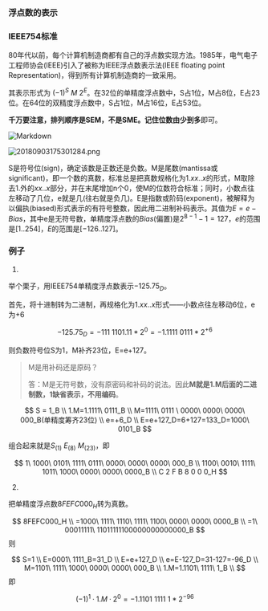 ### 浮点数的表示



### IEEE754标准

80年代以前，每个计算机制造商都有自己的浮点数实现方法。1985年，电气电子工程师协会(IEEE)引入了被称为IEEE浮点数表示法(IEEE floating point Representation)，得到所有计算机制造商的一致采用。

其表示形式为 $(-1)^S\ M\ 2^E$。在32位的单精度浮点数中，S占1位，M占8位，E占23位。在64位的双精度浮点数中，S占1位，M占16位，E占53位。

**千万要注意，排列顺序是SEM，不是SME。**记住位数**由少到多**即可。

![Markdown](http://i1.fuimg.com/689934/d2db736160e5499c.png)

![20180903175301284.png](https://i.loli.net/2020/03/18/2ltsZWoA3Dpj7uT.png)

S是符号位(sign)，确定该数是正数还是负数。M是尾数(mantissa或significant)，即一个数的真数，标准总是把真数规格化为$1.xx..x$的形式，M取除去$1.$外的$xx..x$部分，并在末尾增加n个0，使M的位数符合标准；同时，小数点往左移动了几位，e就是几(往右就是负几)。E是指数或阶码(exponent)，被解释为以偏执(biased)形式表示的有符号整数，因此用二进制补码表示。其值为$E=e-Bias$，其中e是无符号数，单精度浮点数的$Bias$(偏置)是$2^{8-1}-1=127$，$e$的范围是$[1..254]$，$E$的范围是$[-126..127]$。

### 例子

1. 

举个栗子，用IEEE754单精度浮点数表示$-125.75_D$。

首先，将十进制转为二进制，再规格化为$1.xx..x$形式——小数点往左移动6位，e为+6

$$
-125.75_D = -111\ 1101.11*2^0 = -1.1111\ 0111*2^{+6}
$$

则负数符号位S为1，M补齐23位，E=e+127。

> M是用补码还是原码？
>
> 答：M是无符号数，没有原密码和补码的说法。因此**M就是1.M后面的二进制数，1缺省表示，不用编码**。

$$
S = 1_B	\\
1.M=1.1111\ 0111_B	\\
M=1111\ 0111 \ 0000\ 0000\ 0000\ 000_B(单精度筹齐23位)	\\
e=+6_D	\\
E=e+127_D=6+127=133_D=1000\ 0101_B
$$

组合起来就是$S_{(1)}\ E_{(8)}\ M_{(23)}$，即

$$
1\ 1000\ 0101\ 1111\ 0111\ 0000\ 0000\ 0000\ 000_B	\\
1100\ 0010\ 1111\ 1011\ 1000\ 0000\ 0000\ 0000_B	\\
C	  2		F	  B		8	  0		0	  0_H
$$

2. 

把单精度浮点数$8FEFC000_H$转为真数。

$$
8FEFC000_H	\\
=1000\ 1111\ 1110\ 1111\ 1100\ 0000\ 0000\ 0000_B	\\
=1\ 00011111\ 11011111100000000000000_B
$$
则

$$
S=1	\\
E=0001\ 1111_B=31_D	\\
E=e+127_D	\\
e=E-127_D=31-127=-96_D	\\
M=1101\ 1111\ 1000\ 0000\ 0000\ 000_B	\\
1.M=1.1101\ 1111\ 1_B	\\
$$
即

$$
(-1)^1·1.M·2^0=-1.1101\ 1111 \ 1*2^{-96}
$$

